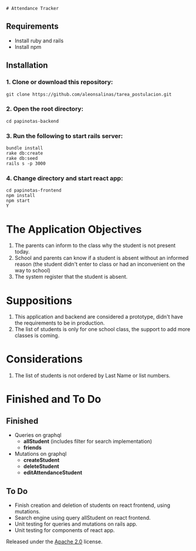     # Attendance Tracker

## Requirements
- Install ruby and rails
- Install npm

## Installation

### 1. Clone or download this repository:
```shell
git clone https://github.com/aleonsalinas/tarea_postulacion.git
```
### 2. Open the root directory:
```shell
cd papinotas-backend
```
### 3. Run the following to start rails server:
```shell
bundle install
rake db:create
rake db:seed
rails s -p 3000
```
### 4. Change directory and start react app:
```shell
cd papinotas-frontend
npm install
npm start
Y
```
# The Application Objectives
1. The parents can inform to the class why the student is not present today.
2. School and parents can know if a student is absent without an informed reason (the student didn't enter to class or had an inconvenient on the way to school)
2. The system register that the student is absent.

# Suppositions

1. This application and backend are considered a prototype, didn't have the requirements to be in production.
2. The list of students is only for one school class, the support to add more classes is coming.

# Considerations

1. The list of students is not ordered by Last Name or list numbers.

# Finished and To Do
## Finished
- Queries on graphql
  * __allStudent__ (includes filter for search implementation)
  * __friends__
- Mutations on graphql
  * __createStudent__
  * __deleteStudent__
  * __editAttendanceStudent__

## To Do
- Finish creation and deletion of students on react frontend, using mutations.
- Search engine using query allStudent on react frontend.
- Unit testing for queries and mutations on rails app.
- Unit testing for components of react app.


Released under the [Apache 2.0](LICENSE-APACHE) license.
